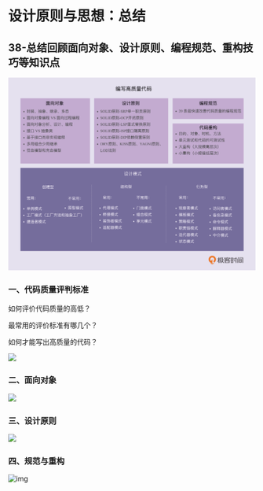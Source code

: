 # 设计原则与思想：总结

## 38-总结回顾面向对象、设计原则、编程规范、重构技巧等知识点

![](images/designpattern-001.jpg)

### 一、代码质量评判标准

如何评价代码质量的高低？

最常用的评价标准有哪几个？

如何才能写出高质量的代码？

![](https://static001.geekbang.org/resource/image/34/2b/34c51d1eb44ffc099d448ad10bcda82b.jpg)



### 二、面向对象

![](https://static001.geekbang.org/resource/image/f4/e7/f4ce06502a9782d200e8e10a90bf2ce7.jpg)

### 三、设计原则



![](https://static001.geekbang.org/resource/image/fb/9f/fbf1ae0ce08d4ea890b80944c2b8309f.jpg)

### 四、规范与重构

![img](https://static001.geekbang.org/resource/image/fc/8a/fc56f7c2b348d324c93a09dd0dee538a.jpg)



